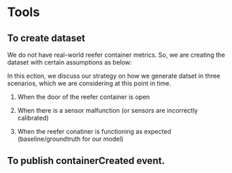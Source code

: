 # Tools

## To create dataset
We do not have real-world reefer container metrics. So, we are creating the dataset with certain assumptions as below:

In this ection, we discuss our strategy on how we generate datset in three scenarios, which we are considering at this point in time.

1. When the door of the reefer container is open



2. When there is a sensor malfunction (or sensors are incorrectly calibrated)


3. When the reefer conatiner is functioning as expected (baseline/groundtruth for our model)



## To publish containerCreated event. 
